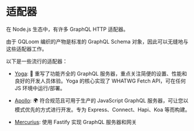 # 适配器

在 Node.js 生态中，有许多 GraphQL HTTP 适配器。

由于 GQLoom 编织的产物是标准的 GraphQL Schema 对象，因此可以无缝地与这些适配器工作。

以下是一些流行的适配器：

- [Yoga](./adapters/yoga): 🧘 重写了功能齐全的 GraphQL 服务器，重点关注简便的设置、性能和良好的开发人员体验。Yoga 的核心实现了 WHATWG Fetch API，可在任何 JS 环境中运行/部署。

- [Apollo](./adapters/apollo): 🌍 符合规范且可用于生产的 JavaScript GraphQL 服务器，可让您以模式优先的方式进行开发。专为 Express、Connect、Hapi、Koa 等而构建。

- [Mercurius](./adapters/mercurius): 使用 Fastify 实现 GraphQL 服务器和网关
